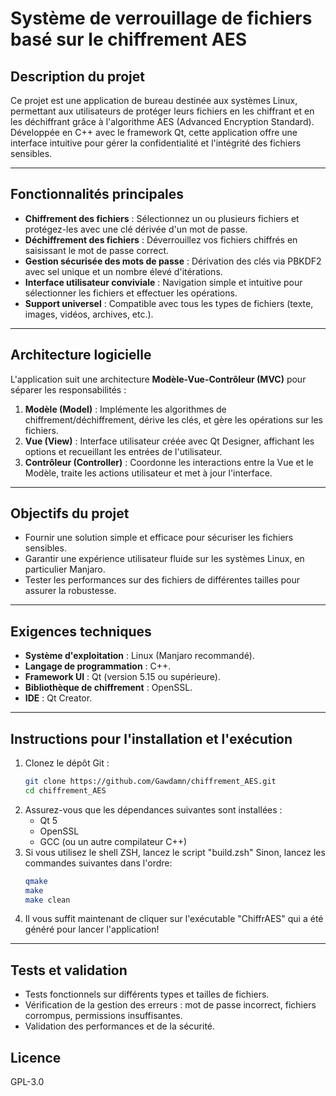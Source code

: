 # **Système de verrouillage de fichiers basé sur le chiffrement AES**

## **Description du projet**
Ce projet est une application de bureau destinée aux systèmes Linux, permettant aux utilisateurs de protéger leurs fichiers en les chiffrant et en les déchiffrant grâce à l'algorithme AES (Advanced Encryption Standard). Développée en C++ avec le framework Qt, cette application offre une interface intuitive pour gérer la confidentialité et l'intégrité des fichiers sensibles.

---

## **Fonctionnalités principales**
- **Chiffrement des fichiers** : Sélectionnez un ou plusieurs fichiers et protégez-les avec une clé dérivée d'un mot de passe.
- **Déchiffrement des fichiers** : Déverrouillez vos fichiers chiffrés en saisissant le mot de passe correct.
- **Gestion sécurisée des mots de passe** : Dérivation des clés via PBKDF2 avec sel unique et un nombre élevé d'itérations.
- **Interface utilisateur conviviale** : Navigation simple et intuitive pour sélectionner les fichiers et effectuer les opérations.
- **Support universel** : Compatible avec tous les types de fichiers (texte, images, vidéos, archives, etc.).

---

## **Architecture logicielle**
L'application suit une architecture **Modèle-Vue-Contrôleur (MVC)** pour séparer les responsabilités :
1. **Modèle (Model)** : Implémente les algorithmes de chiffrement/déchiffrement, dérive les clés, et gère les opérations sur les fichiers.
2. **Vue (View)** : Interface utilisateur créée avec Qt Designer, affichant les options et recueillant les entrées de l'utilisateur.
3. **Contrôleur (Controller)** : Coordonne les interactions entre la Vue et le Modèle, traite les actions utilisateur et met à jour l'interface.

---

## **Objectifs du projet**
- Fournir une solution simple et efficace pour sécuriser les fichiers sensibles.
- Garantir une expérience utilisateur fluide sur les systèmes Linux, en particulier Manjaro.
- Tester les performances sur des fichiers de différentes tailles pour assurer la robustesse.

---

## **Exigences techniques**
- **Système d'exploitation** : Linux (Manjaro recommandé).
- **Langage de programmation** : C++.
- **Framework UI** : Qt (version 5.15 ou supérieure).
- **Bibliothèque de chiffrement** : OpenSSL.
- **IDE** : Qt Creator.

---

## **Instructions pour l'installation et l'exécution**
1. Clonez le dépôt Git :
   ```bash
   git clone https://github.com/Gawdamn/chiffrement_AES.git
   cd chiffrement_AES
   ```
2. Assurez-vous que les dépendances suivantes sont installées :
   - Qt 5
   - OpenSSL
   - GCC (ou un autre compilateur C++)
3. Si vous utilisez le shell ZSH, lancez le script "build.zsh"
   Sinon, lancez les commandes suivantes dans l'ordre:
   ```bash
   qmake
   make
   make clean
   ```
4. Il vous suffit maintenant de cliquer sur l'exécutable "ChiffrAES" qui a été généré pour lancer l'application!

---

## **Tests et validation**
- Tests fonctionnels sur différents types et tailles de fichiers.
- Vérification de la gestion des erreurs : mot de passe incorrect, fichiers corrompus, permissions insuffisantes.
- Validation des performances et de la sécurité.


## **Licence**
GPL-3.0